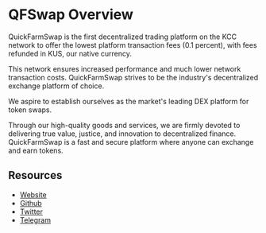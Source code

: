 # QFSwap Overview

QuickFarmSwap is the first decentralized trading platform on the KCC network to offer the lowest platform transaction fees \(0.1 percent\), with fees refunded in KUS, our native currency. 

This network ensures increased performance and much lower network transaction costs. QuickFarmSwap strives to be the industry's decentralized exchange platform of choice. 

We aspire to establish ourselves as the market's leading DEX platform for token swaps. 

Through our high-quality goods and services, we are firmly devoted to delivering true value, justice, and innovation to decentralized finance. QuickFarmSwap is a fast and secure platform where anyone can exchange and earn tokens.

## Resources

* [Website](https://QuickFarmSwap.com)
* [Github](https://github.com/QuickFarmSwap)
* [Twitter](https://twitter.com/QuickFarmSwapFinance) 
* [Telegram](https://t.me/QuickFarmSwapfinance)

